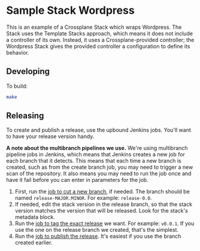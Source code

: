 # Sample Stack Wordpress

This is an example of a Crossplane Stack which wraps Wordpress. The
Stack uses the Template Stacks approach, which means it does not include
a controller of its own. Instead, it uses a Crossplane-provided
controller; the Wordpress Stack gives the provided controller a
configuration to define its behavior.

## Developing

To build:

```sh
make
```

## Releasing

To create and publish a release, use the upbound Jenkins jobs. You'll
want to have your release version handy.

**A note about the multibranch pipelines we use.** We're using
multibranch pipeline jobs in Jenkins, which means that Jenkins creates a
new job for each branch that it detects. This means that each time a new
branch is created, such as from the create branch job, you may need to
trigger a new scan of the repository. It also means you may need to run
the job once and have it fail before you can enter in parameters for the
job.

1. First, run the [job to cut a new branch](https://jenkinsci.upbound.io/job/crossplaneio/job/sample-stack-wordpress/job/branch-create/),
   if needed. The branch should be named `release-MAJOR.MINOR`. For
   example: `release-0.0`.
2. If needed, edit the stack version in the release branch, so that the
   stack version matches the version that will be released. Look for the
   stack's metadata block.
2. Run the [job to tag the exact release](https://jenkinsci.upbound.io/job/crossplaneio/job/sample-stack-wordpress/job/tag/)
   we want. For example: `v0.0.1`. If you use the one on the release
   branch we created, that's the simplest.
4. Run the [job to publish the release](https://jenkinsci.upbound.io/job/crossplaneio/job/sample-stack-wordpress/job/publish/).
   It's easiest if you use the branch created earlier.
